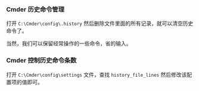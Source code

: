 ### Cmder 历史命令管理

打开 `C:\Cmder\config\.history` 然后删除文件里面的所有记录，就可以清空历史命令了。

当然，我们可以保留经常操作的一些命令，省的输入。

### Cmder 控制历史命令条数

打开 `C:\Cmder\config\settings` 文件，查找 `history_file_lines` 然后修改该配置项的值即可。